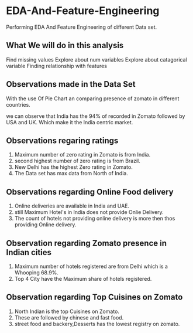 # EDA-And-Feature-Engineering
Performing EDA And Feature Engineering of different Data set.

## What We will do in this analysis 

Find missing values
Explore about num variables
Explore about catagorical variable
Finding relationship with features

## Observations made in the Data Set 

With the use Of Pie Chart an comparing presence of zomato in different countries.

we can observe that India has the 94% of recorded in Zomato followed by USA and UK. Which make it the India centric market.

## Observations regaring ratings

1. Maximum number of zero rating in Zomato is from India.
2. second highest number of zero rating is from Brazil.
3. New Delhi has the highest Zero rating in Zomato.
4. The Data set has max data from North of India.

## Observations regarding Online Food delivery

1. Online deliveries are available in India and UAE.
2. still Maximum Hotel's in India does not provide Onlie Delivery.
3. The count of hotels not providing online delivery is more then thos providing Online delivery.

## Observation regarding Zomato presence in Indian cities

1. Maximum number of hotels registered are from Delhi which is a Whooping 68.9%.
2. Top 4 City have the Maximum share of hotels registered.

## Observation  regarding Top Cuisines on Zomato

1. North Indian is the top Cuisines on Zomato.
2. These are followed by chinese and fast food.
3. street food and backery,Desserts has the lowest registry on zomato.
